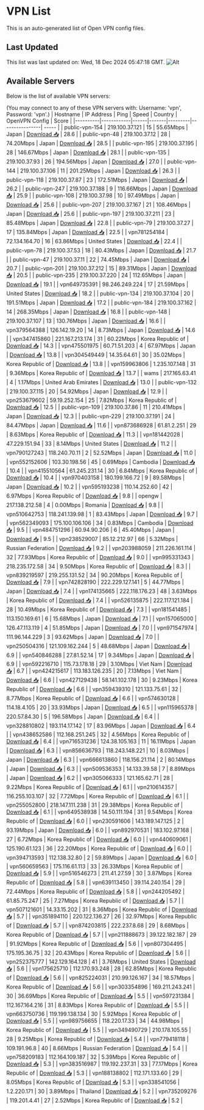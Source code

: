 # VPN List

This is an auto-generated list of Open VPN config files.

## Last Updated

This list was last updated on: Wed, 18 Dec 2024 05:47:18 GMT.
![Alt](https://repobeats.axiom.co/api/embed/186b98318ef1479477931607c1ad7d823f12451f.svg "Repobeats analytics image")

## Available Servers

Below is the list of available VPN servers:

(You may connect to any of these VPN servers with: Username: 'vpn', Password: 'vpn'.)
| Hostname | IP Address | Ping | Speed | Country | OpenVPN Config | Score |
|----------|------------|------|-------|---------|----------------| ----- |
| public-vpn-154 | 219.100.37.121 | 15 | 55.65Mbps | Japan | [Download 📥](./configs/server_0_JP.ovpn) | 28.6 |
| public-vpn-48 | 219.100.37.12 | 28 | 74.20Mbps | Japan | [Download 📥](./configs/server_1_JP.ovpn) | 28.5 |
| public-vpn-195 | 219.100.37.195 | 28 | 146.67Mbps | Japan | [Download 📥](./configs/server_2_JP.ovpn) | 28.1 |
| public-vpn-135 | 219.100.37.93 | 26 | 194.56Mbps | Japan | [Download 📥](./configs/server_3_JP.ovpn) | 27.0 |
| public-vpn-144 | 219.100.37.106 | 11 | 201.25Mbps | Japan | [Download 📥](./configs/server_4_JP.ovpn) | 26.3 |
| public-vpn-118 | 219.100.37.87 | 23 | 172.51Mbps | Japan | [Download 📥](./configs/server_5_JP.ovpn) | 26.2 |
| public-vpn-247 | 219.100.37.188 | 9 | 116.66Mbps | Japan | [Download 📥](./configs/server_6_JP.ovpn) | 25.9 |
| public-vpn-108 | 219.100.37.98 | 10 | 97.49Mbps | Japan | [Download 📥](./configs/server_7_JP.ovpn) | 25.6 |
| public-vpn-207 | 219.100.37.167 | 21 | 108.46Mbps | Japan | [Download 📥](./configs/server_8_JP.ovpn) | 25.6 |
| public-vpn-197 | 219.100.37.211 | 23 | 85.48Mbps | Japan | [Download 📥](./configs/server_9_JP.ovpn) | 22.8 |
| public-vpn-79 | 219.100.37.27 | 17 | 135.84Mbps | Japan | [Download 📥](./configs/server_10_JP.ovpn) | 22.5 |
| vpn781254184 | 72.134.164.70 | 16 | 63.86Mbps | United States | [Download 📥](./configs/server_11_US.ovpn) | 22.4 |
| public-vpn-78 | 219.100.37.53 | 18 | 80.43Mbps | Japan | [Download 📥](./configs/server_12_JP.ovpn) | 21.7 |
| public-vpn-47 | 219.100.37.11 | 22 | 74.45Mbps | Japan | [Download 📥](./configs/server_13_JP.ovpn) | 20.7 |
| public-vpn-201 | 219.100.37.212 | 15 | 89.31Mbps | Japan | [Download 📥](./configs/server_14_JP.ovpn) | 20.5 |
| public-vpn-235 | 219.100.37.220 | 24 | 112.65Mbps | Japan | [Download 📥](./configs/server_15_JP.ovpn) | 19.1 |
| vpn649735391 | 98.246.249.224 | 17 | 21.59Mbps | United States | [Download 📥](./configs/server_16_US.ovpn) | 18.2 |
| public-vpn-134 | 219.100.37.104 | 20 | 191.51Mbps | Japan | [Download 📥](./configs/server_17_JP.ovpn) | 17.2 |
| public-vpn-184 | 219.100.37.162 | 14 | 268.35Mbps | Japan | [Download 📥](./configs/server_18_JP.ovpn) | 16.8 |
| public-vpn-148 | 219.100.37.107 | 13 | 130.76Mbps | Japan | [Download 📥](./configs/server_19_JP.ovpn) | 16.6 |
| vpn379564388 | 126.142.19.20 | 14 | 8.73Mbps | Japan | [Download 📥](./configs/server_20_JP.ovpn) | 14.6 |
| vpn347415860 | 221.167.213.174 | 31 | 60.22Mbps | Korea Republic of | [Download 📥](./configs/server_21_KR.ovpn) | 14.3 |
| vpn475501975 | 60.71.51.203 | 4 | 67.97Mbps | Japan | [Download 📥](./configs/server_22_JP.ovpn) | 13.8 |
| vpn304549449 | 14.35.64.61 | 30 | 35.02Mbps | Korea Republic of | [Download 📥](./configs/server_23_KR.ovpn) | 13.8 |
| vpn159963806 | 1.235.107.148 | 31 | 9.36Mbps | Korea Republic of | [Download 📥](./configs/server_24_KR.ovpn) | 13.7 |
| wams | 217.165.63.41 | 4 | 1.17Mbps | United Arab Emirates | [Download 📥](./configs/server_25_AE.ovpn) | 13.0 |
| public-vpn-132 | 219.100.37.115 | 20 | 54.92Mbps | Japan | [Download 📥](./configs/server_26_JP.ovpn) | 12.9 |
| vpn253679602 | 59.19.252.154 | 25 | 7.82Mbps | Korea Republic of | [Download 📥](./configs/server_27_KR.ovpn) | 12.5 |
| public-vpn-109 | 219.100.37.86 | 11 | 210.41Mbps | Japan | [Download 📥](./configs/server_28_JP.ovpn) | 12.3 |
| public-vpn-229 | 219.100.37.191 | 24 | 84.47Mbps | Japan | [Download 📥](./configs/server_29_JP.ovpn) | 11.6 |
| vpn873686928 | 61.81.2.251 | 29 | 8.63Mbps | Korea Republic of | [Download 📥](./configs/server_30_KR.ovpn) | 11.3 |
| vpn181442028 | 47.229.151.94 | 33 | 8.14Mbps | United States | [Download 📥](./configs/server_31_US.ovpn) | 11.2 |
| vpn790127243 | 118.240.70.11 | 2 | 52.52Mbps | Japan | [Download 📥](./configs/server_32_JP.ovpn) | 11.0 |
| vpn552152606 | 103.30.198.56 | 45 | 0.69Mbps | Cambodia | [Download 📥](./configs/server_33_KH.ovpn) | 10.4 |
| vpn415510564 | 61.245.231.14 | 30 | 6.84Mbps | Korea Republic of | [Download 📥](./configs/server_34_KR.ovpn) | 10.4 |
| vpn970403158 | 180.199.166.72 | 9 | 89.58Mbps | Japan | [Download 📥](./configs/server_35_JP.ovpn) | 10.2 |
| vpn595193238 | 110.14.252.60 | 42 | 6.97Mbps | Korea Republic of | [Download 📥](./configs/server_36_KR.ovpn) | 9.8 |
| opengw | 217.138.212.58 | 4 | 0.00Mbps | Romania | [Download 📥](./configs/server_37_RO.ovpn) | 9.8 |
| vpn510642753 | 118.241.139.98 | 1 | 83.43Mbps | Japan | [Download 📥](./configs/server_38_JP.ovpn) | 9.7 |
| vpn562349093 | 175.100.106.106 | 34 | 0.83Mbps | Cambodia | [Download 📥](./configs/server_39_KH.ovpn) | 9.5 |
| vpn484751296 | 60.94.90.206 | 6 | 45.40Mbps | Japan | [Download 📥](./configs/server_40_JP.ovpn) | 9.5 |
| vpn238529007 | 85.12.212.97 | 66 | 5.32Mbps | Russian Federation | [Download 📥](./configs/server_41_RU.ovpn) | 9.2 |
| vpn203988059 | 211.226.161.114 | 32 | 77.93Mbps | Korea Republic of | [Download 📥](./configs/server_42_KR.ovpn) | 9.0 |
| vpn995331343 | 218.235.172.58 | 34 | 9.50Mbps | Korea Republic of | [Download 📥](./configs/server_43_KR.ovpn) | 8.3 |
| vpn839219597 | 219.255.131.52 | 34 | 90.20Mbps | Korea Republic of | [Download 📥](./configs/server_44_KR.ovpn) | 7.9 |
| vpn742828190 | 222.229.127.141 | 5 | 44.77Mbps | Japan | [Download 📥](./configs/server_45_JP.ovpn) | 7.4 |
| vpn174135665 | 222.118.176.23 | 48 | 3.63Mbps | Korea Republic of | [Download 📥](./configs/server_46_KR.ovpn) | 7.4 |
| vpn526135875 | 222.117.121.184 | 28 | 10.49Mbps | Korea Republic of | [Download 📥](./configs/server_47_KR.ovpn) | 7.3 |
| vpn181541485 | 113.150.169.61 | 6 | 15.68Mbps | Japan | [Download 📥](./configs/server_48_JP.ovpn) | 7.1 |
| vpn157065000 | 126.47.113.119 | 4 | 51.85Mbps | Japan | [Download 📥](./configs/server_49_JP.ovpn) | 7.0 |
| vpn971547974 | 111.96.144.229 | 3 | 93.62Mbps | Japan | [Download 📥](./configs/server_50_JP.ovpn) | 7.0 |
| vpn250504316 | 121.109.162.244 | 5 | 48.68Mbps | Japan | [Download 📥](./configs/server_51_JP.ovpn) | 6.9 |
| vpn540846288 | 27.81.52.14 | 17 | 9.34Mbps | Japan | [Download 📥](./configs/server_52_JP.ovpn) | 6.9 |
| vpn592216710 | 115.73.178.18 | 29 | 3.10Mbps | Viet Nam | [Download 📥](./configs/server_53_VN.ovpn) | 6.7 |
| vpn424215617 | 113.183.126.235 | 20 | 7.13Mbps | Viet Nam | [Download 📥](./configs/server_54_VN.ovpn) | 6.6 |
| vpn427129438 | 58.141.102.178 | 30 | 9.23Mbps | Korea Republic of | [Download 📥](./configs/server_55_KR.ovpn) | 6.6 |
| vpn359439310 | 121.133.75.61 | 32 | 8.77Mbps | Korea Republic of | [Download 📥](./configs/server_56_KR.ovpn) | 6.6 |
| vpn574630128 | 114.18.4.105 | 20 | 33.93Mbps | Japan | [Download 📥](./configs/server_57_JP.ovpn) | 6.5 |
| vpn115965378 | 220.57.84.30 | 5 | 196.58Mbps | Japan | [Download 📥](./configs/server_58_JP.ovpn) | 6.4 |
| vpn328810802 | 193.114.17.142 | 17 | 83.96Mbps | Japan | [Download 📥](./configs/server_59_JP.ovpn) | 6.4 |
| vpn438652586 | 112.168.251.245 | 32 | 4.56Mbps | Korea Republic of | [Download 📥](./configs/server_60_KR.ovpn) | 6.4 |
| vpn716531236 | 124.38.105.163 | 11 | 16.11Mbps | Japan | [Download 📥](./configs/server_61_JP.ovpn) | 6.3 |
| vpn856636793 | 118.243.148.221 | 10 | 8.03Mbps | Japan | [Download 📥](./configs/server_62_JP.ovpn) | 6.3 |
| vpn666613860 | 118.156.21.114 | 2 | 80.14Mbps | Japan | [Download 📥](./configs/server_63_JP.ovpn) | 6.3 |
| vpn509536353 | 14.133.39.58 | 7 | 8.89Mbps | Japan | [Download 📥](./configs/server_64_JP.ovpn) | 6.2 |
| vpn305066333 | 121.165.62.71 | 28 | 9.22Mbps | Korea Republic of | [Download 📥](./configs/server_65_KR.ovpn) | 6.1 |
| vpn210614357 | 116.255.103.107 | 32 | 7.72Mbps | Korea Republic of | [Download 📥](./configs/server_66_KR.ovpn) | 6.1 |
| vpn255052800 | 218.147.111.238 | 31 | 29.38Mbps | Korea Republic of | [Download 📥](./configs/server_67_KR.ovpn) | 6.1 |
| vpn649538938 | 14.50.111.194 | 31 | 9.54Mbps | Korea Republic of | [Download 📥](./configs/server_68_KR.ovpn) | 6.0 |
| vpn230591606 | 143.189.147.125 | 2 | 93.19Mbps | Japan | [Download 📥](./configs/server_69_JP.ovpn) | 6.0 |
| vpn892970531 | 183.102.97.168 | 27 | 6.72Mbps | Korea Republic of | [Download 📥](./configs/server_70_KR.ovpn) | 6.0 |
| vpn440609061 | 125.190.61.123 | 36 | 22.20Mbps | Korea Republic of | [Download 📥](./configs/server_71_KR.ovpn) | 6.0 |
| vpn394713593 | 112.138.32.80 | 2 | 59.89Mbps | Japan | [Download 📥](./configs/server_72_JP.ovpn) | 6.0 |
| vpn560659563 | 175.116.61.113 | 33 | 26.33Mbps | Korea Republic of | [Download 📥](./configs/server_73_KR.ovpn) | 5.9 |
| vpn516546273 | 211.41.27.59 | 30 | 3.87Mbps | Korea Republic of | [Download 📥](./configs/server_74_KR.ovpn) | 5.8 |
| vpn639113450 | 39.114.240.154 | 29 | 72.44Mbps | Korea Republic of | [Download 📥](./configs/server_75_KR.ovpn) | 5.8 |
| vpn244205492 | 61.85.75.247 | 25 | 7.27Mbps | Korea Republic of | [Download 📥](./configs/server_76_KR.ovpn) | 5.7 |
| vpn507121601 | 14.33.15.202 | 31 | 8.36Mbps | Korea Republic of | [Download 📥](./configs/server_77_KR.ovpn) | 5.7 |
| vpn351894110 | 220.122.136.27 | 26 | 32.97Mbps | Korea Republic of | [Download 📥](./configs/server_78_KR.ovpn) | 5.7 |
| vpn874203815 | 222.237.8.68 | 29 | 8.68Mbps | Korea Republic of | [Download 📥](./configs/server_79_KR.ovpn) | 5.7 |
| vpn211888673 | 39.122.182.187 | 29 | 91.92Mbps | Korea Republic of | [Download 📥](./configs/server_80_KR.ovpn) | 5.6 |
| vpn807304495 | 175.195.36.75 | 32 | 20.43Mbps | Korea Republic of | [Download 📥](./configs/server_81_KR.ovpn) | 5.6 |
| vpn252375777 | 142.129.164.128 | 41 | 3.76Mbps | United States | [Download 📥](./configs/server_82_US.ovpn) | 5.6 |
| vpn175625710 | 112.170.93.248 | 28 | 62.85Mbps | Korea Republic of | [Download 📥](./configs/server_83_KR.ovpn) | 5.6 |
| vpn825224031 | 210.99.126.167 | 34 | 18.57Mbps | Korea Republic of | [Download 📥](./configs/server_84_KR.ovpn) | 5.6 |
| vpn303354896 | 169.211.243.241 | 30 | 36.69Mbps | Korea Republic of | [Download 📥](./configs/server_85_KR.ovpn) | 5.5 |
| vpn597231384 | 112.167.164.216 | 31 | 8.83Mbps | Korea Republic of | [Download 📥](./configs/server_86_KR.ovpn) | 5.5 |
| vpn663750736 | 119.199.138.134 | 30 | 5.92Mbps | Korea Republic of | [Download 📥](./configs/server_87_KR.ovpn) | 5.5 |
| vpn989756655 | 118.220.17.33 | 34 | 44.98Mbps | Korea Republic of | [Download 📥](./configs/server_88_KR.ovpn) | 5.5 |
| vpn349490729 | 210.178.105.55 | 28 | 9.25Mbps | Korea Republic of | [Download 📥](./configs/server_89_KR.ovpn) | 5.4 |
| vpn779418118 | 109.191.96.8 | 40 | 8.66Mbps | Russian Federation | [Download 📥](./configs/server_90_RU.ovpn) | 5.4 |
| vpn758209183 | 112.164.109.187 | 32 | 5.39Mbps | Korea Republic of | [Download 📥](./configs/server_91_KR.ovpn) | 5.3 |
| vpn383516987 | 119.192.237.31 | 33 | 77.17Mbps | Korea Republic of | [Download 📥](./configs/server_92_KR.ovpn) | 5.3 |
| vpn188138802 | 112.171.133.60 | 29 | 8.05Mbps | Korea Republic of | [Download 📥](./configs/server_93_KR.ovpn) | 5.3 |
| vpn338541056 | 1.2.220.171 | 30 | 3.89Mbps | Thailand | [Download 📥](./configs/server_94_TH.ovpn) | 5.2 |
| vpn735209276 | 119.201.4.41 | 27 | 2.52Mbps | Korea Republic of | [Download 📥](./configs/server_95_KR.ovpn) | 5.2 |
